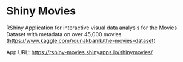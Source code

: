 # Shiny Movies

RShiny Application for interactive visual data analysis for the Movies Dataset with metadata on over 45,000 movies (https://www.kaggle.com/rounakbanik/the-movies-dataset)

App URL: https://rshiny-movies.shinyapps.io/shinymovies/
